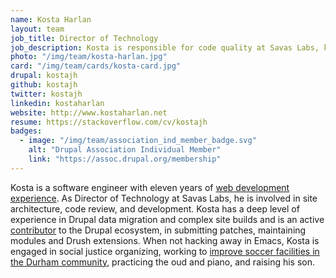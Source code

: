 ```yaml
---
name: Kosta Harlan
layout: team
job_title: Director of Technology
job_description: Kosta is responsible for code quality at Savas Labs, keeping up to date with emerging technologies and ensuring our team follows best practices.
photo: "/img/team/kosta-harlan.jpg"
card: "/img/team/cards/kosta-card.jpg"
drupal: kostajh
github: kostajh
twitter: kostajh
linkedin: kostaharlan
website: http://www.kostaharlan.net
resume: https://stackoverflow.com/cv/kostajh
badges:
  - image: "/img/team/association_ind_member_badge.svg"
    alt: "Drupal Association Individual Member"
    link: "https://assoc.drupal.org/membership"
---
```

Kosta is a software engineer with eleven years of [web development experience](http://resume.kostaharlan.net). As Director of Technology at Savas Labs, he is involved in site architecture, code review, and development. Kosta has a deep level of experience in Drupal data migration and complex site builds and is an active <a href="https://www.drupal.org/user/209141">contributor</a> to the Drupal ecosystem, in submitting patches, maintaining modules and Drush extensions. When not hacking away in Emacs, Kosta is engaged in social justice organizing, working to [improve soccer facilities in the Durham community](https://www.durhamatletico.com), practicing the oud and piano, and raising his son.
